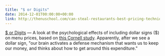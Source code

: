 ```yaml
---
title: "$ or Digits"
date: 2014-12-01T00:00:00+00:00
link: http://thenuschool.com/can-steal-restaurants-best-pricing-techniques/
---
```

[$ or Digits](http://thenuschool.com/can-steal-restaurants-best-pricing-techniques/) &mdash; 
 A look at the psychological effects of including dollar signs ($) on menu prices, based on [this Cornell study](https://www.hotelschool.cornell.edu/research/chr/pubs/reports/abstract-15048.html). Apparently, after we see a dollar sign,  "our brain activates a defense mechanism that wants us to keep our money, and thinks about how to get around this expenditure."
